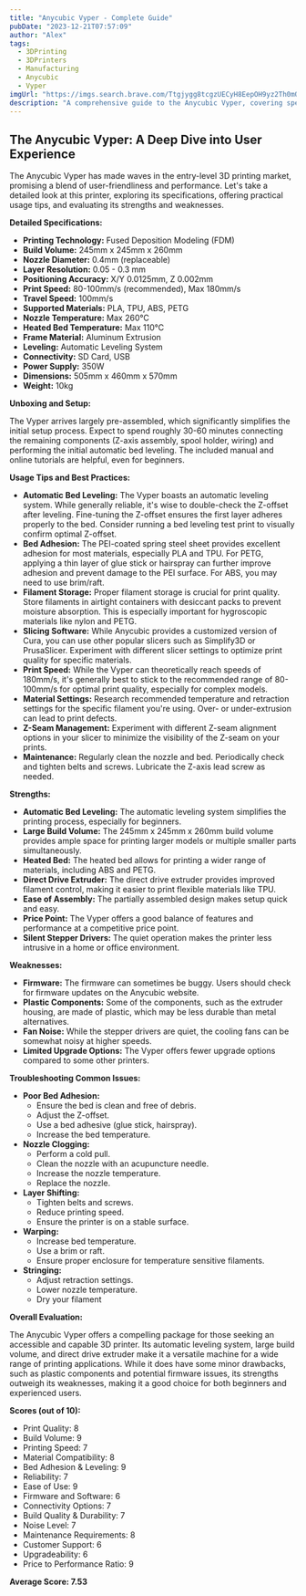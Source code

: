 ```yaml
---
title: "Anycubic Vyper - Complete Guide"
pubDate: "2023-12-21T07:57:09"
author: "Alex"
tags:
  - 3DPrinting
  - 3DPrinters
  - Manufacturing
  - Anycubic
  - Vyper
imgUrl: "https://imgs.search.brave.com/Ttgjygg8tcgzUECyH8EepOH9yz2Th0mOF5OuNApNiyY/rs:fit:860:0:0:0/g:ce/aHR0cHM6Ly9jZG4x/LmJvdGxhbmQuZGUv/MTAwODc2LXBkdF81/NDAvM2QtZHJ1Y2tl/ci1hbnljdWJpYy12/eXBlci5qcGc"
description: "A comprehensive guide to the Anycubic Vyper, covering specifications, usage tips, and comparisons with similar products."
---
```


## The Anycubic Vyper: A Deep Dive into User Experience

The Anycubic Vyper has made waves in the entry-level 3D printing market, promising a blend of user-friendliness and performance. Let's take a detailed look at this printer, exploring its specifications, offering practical usage tips, and evaluating its strengths and weaknesses.

**Detailed Specifications:**

*   **Printing Technology:** Fused Deposition Modeling (FDM)
*   **Build Volume:** 245mm x 245mm x 260mm
*   **Nozzle Diameter:** 0.4mm (replaceable)
*   **Layer Resolution:** 0.05 - 0.3 mm
*   **Positioning Accuracy:** X/Y 0.0125mm, Z 0.002mm
*   **Print Speed:** 80-100mm/s (recommended), Max 180mm/s
*   **Travel Speed:** 100mm/s
*   **Supported Materials:** PLA, TPU, ABS, PETG
*   **Nozzle Temperature:** Max 260°C
*   **Heated Bed Temperature:** Max 110°C
*   **Frame Material:** Aluminum Extrusion
*   **Leveling:** Automatic Leveling System
*   **Connectivity:** SD Card, USB
*   **Power Supply:** 350W
*   **Dimensions:** 505mm x 460mm x 570mm
*   **Weight:** 10kg

**Unboxing and Setup:**

The Vyper arrives largely pre-assembled, which significantly simplifies the initial setup process. Expect to spend roughly 30-60 minutes connecting the remaining components (Z-axis assembly, spool holder, wiring) and performing the initial automatic bed leveling. The included manual and online tutorials are helpful, even for beginners.

**Usage Tips and Best Practices:**

*   **Automatic Bed Leveling:** The Vyper boasts an automatic leveling system. While generally reliable, it's wise to double-check the Z-offset after leveling. Fine-tuning the Z-offset ensures the first layer adheres properly to the bed. Consider running a bed leveling test print to visually confirm optimal Z-offset.
*   **Bed Adhesion:** The PEI-coated spring steel sheet provides excellent adhesion for most materials, especially PLA and TPU. For PETG, applying a thin layer of glue stick or hairspray can further improve adhesion and prevent damage to the PEI surface. For ABS, you may need to use brim/raft.
*   **Filament Storage:** Proper filament storage is crucial for print quality. Store filaments in airtight containers with desiccant packs to prevent moisture absorption. This is especially important for hygroscopic materials like nylon and PETG.
*   **Slicing Software:** While Anycubic provides a customized version of Cura, you can use other popular slicers such as Simplify3D or PrusaSlicer. Experiment with different slicer settings to optimize print quality for specific materials.
*   **Print Speed:** While the Vyper can theoretically reach speeds of 180mm/s, it's generally best to stick to the recommended range of 80-100mm/s for optimal print quality, especially for complex models.
*   **Material Settings:** Research recommended temperature and retraction settings for the specific filament you're using. Over- or under-extrusion can lead to print defects.
*   **Z-Seam Management:** Experiment with different Z-seam alignment options in your slicer to minimize the visibility of the Z-seam on your prints.
*   **Maintenance:** Regularly clean the nozzle and bed. Periodically check and tighten belts and screws. Lubricate the Z-axis lead screw as needed.

**Strengths:**

*   **Automatic Bed Leveling:** The automatic leveling system simplifies the printing process, especially for beginners.
*   **Large Build Volume:** The 245mm x 245mm x 260mm build volume provides ample space for printing larger models or multiple smaller parts simultaneously.
*   **Heated Bed:** The heated bed allows for printing a wider range of materials, including ABS and PETG.
*   **Direct Drive Extruder:** The direct drive extruder provides improved filament control, making it easier to print flexible materials like TPU.
*   **Ease of Assembly:** The partially assembled design makes setup quick and easy.
*   **Price Point:** The Vyper offers a good balance of features and performance at a competitive price point.
*   **Silent Stepper Drivers:** The quiet operation makes the printer less intrusive in a home or office environment.

**Weaknesses:**

*   **Firmware:** The firmware can sometimes be buggy. Users should check for firmware updates on the Anycubic website.
*   **Plastic Components:** Some of the components, such as the extruder housing, are made of plastic, which may be less durable than metal alternatives.
*   **Fan Noise:** While the stepper drivers are quiet, the cooling fans can be somewhat noisy at higher speeds.
*   **Limited Upgrade Options:** The Vyper offers fewer upgrade options compared to some other printers.

**Troubleshooting Common Issues:**

*   **Poor Bed Adhesion:**
    *   Ensure the bed is clean and free of debris.
    *   Adjust the Z-offset.
    *   Use a bed adhesive (glue stick, hairspray).
    *   Increase the bed temperature.
*   **Nozzle Clogging:**
    *   Perform a cold pull.
    *   Clean the nozzle with an acupuncture needle.
    *   Increase the nozzle temperature.
    *   Replace the nozzle.
*   **Layer Shifting:**
    *   Tighten belts and screws.
    *   Reduce printing speed.
    *   Ensure the printer is on a stable surface.
*   **Warping:**
    *   Increase bed temperature.
    *   Use a brim or raft.
    *   Ensure proper enclosure for temperature sensitive filaments.
*   **Stringing:**
    *   Adjust retraction settings.
    *   Lower nozzle temperature.
    *   Dry your filament

**Overall Evaluation:**

The Anycubic Vyper offers a compelling package for those seeking an accessible and capable 3D printer. Its automatic leveling system, large build volume, and direct drive extruder make it a versatile machine for a wide range of printing applications. While it does have some minor drawbacks, such as plastic components and potential firmware issues, its strengths outweigh its weaknesses, making it a good choice for both beginners and experienced users.

**Scores (out of 10):**

*   Print Quality: 8
*   Build Volume: 9
*   Printing Speed: 7
*   Material Compatibility: 8
*   Bed Adhesion & Leveling: 9
*   Reliability: 7
*   Ease of Use: 9
*   Firmware and Software: 6
*   Connectivity Options: 7
*   Build Quality & Durability: 7
*   Noise Level: 7
*   Maintenance Requirements: 8
*   Customer Support: 6
*   Upgradeability: 6
*   Price to Performance Ratio: 9

**Average Score: 7.53**
